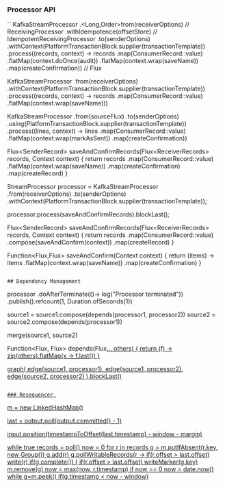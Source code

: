 ### Processor API

``
KafkaStreamProcessor
  .<Long,Order>from(receiverOptions)   // ReceivingProcessor
  .withIdempotence(offsetStore)    // IdempotentReceivingProcessor
  .to(senderOptions)
  .withContext(PlatformTransactionBlock.supplier(transactionTemplate))
  .process((records, context) -> records
     .map(ConsumerRecord::value)
     .flatMap(context.doOnce(audit))
     .flatMap(context.wrap(saveName))
     .map(createConfirmation))  // Flux<Processor>
         
KafkaStreamProcessor
  .from(receiverOptions)
  .withContext(PlatformTransactionBlock.supplier(transactionTemplate))
  .process((records, context) -> records
     .map(ConsumerRecord::value)
     .flatMap(context.wrap(saveName)))
  
KafkaStreamProcessor
  .from(sourceFlux)
  .to(senderOptions)
  .using(PlatformTransactionBlock.supplier(transactionTemplate))
  .process((lines, context) -> lines
     .map(ConsumerRecord::value)
     .flatMap(context.wrap(markAsSent))
     .map(createConfirmation))  
 
       
Flux<SenderRecord<Confirmation>> saveAndConfirmRecords(Flux<ReceiverRecords<String>> records, Context context) {
    return records
                .map(ConsumerRecord::value)
                .flatMap(context.wrap(saveName))
                .map(createConfirmation)
                .map(createRecord)
}
     
StreamProcessor processor =
    KafkaStreamProcessor
      .from(receiverOptions)
      .to(senderOptions)
      .withContext(PlatformTransactionBlock.supplier(transactionTemplate));
            
processor.process(saveAndConfirmRecords).blockLast();

Flux<SenderRecord<Confirmation>> saveAndConfirmRecords(Flux<ReceiverRecords<String>> records, Context context) {
    return records
                .map(ConsumerRecord::value)                                
                .compose(saveAndConfirm(context))
                .map(createRecord)
}

Function<Flux<String>,Flux<Confirmation>> saveAndConfirm(Context context) {
    return (items) -> items
        .flatMap(context.wrap(saveName))
        .map(createConfirmation)
}
```

## Dependency Management

```
processor
  .doAfterTerminate(()-> log("Processor terminated"))
  .publish().refcount(1, Duration.ofSeconds(1))               

source1 = source1.compose(depends(processor1, processor2))
source2 = source2.compose(depends(processor1))

merge(source1, source2)
     
Function<Flux<T>, Flux<T>> depends(Flux<U>... others) {
    return (f) -> zip(others).flatMap(x -> f.last())
}     

graph(
    edge(source1, processor1),
    edge(source1, processor2),
    edge(source2, processor2)
).blockLast()

```

### Resequencer 

```

m = new LinkedHashMap()

last = output.poll(output.committed() - 1)

input.position(timestampToOffset(last.timestamp) - window - margin)

while true
    records = poll()
    now = 0
    for r in records
        g = m.putIfAbsent(r.key, new Group())
        g.add(r)
        g.pollWritableRecords(r ->
            if(r.offset > last.offset)
                write(r)
        if(g.complete()) {
            if(r.offset > last.offset)
                writeMarker(g.key)
            m.remove(g)
        now = max(now, r.timestamp)
    if now == 0
        now = date.now()
    while g=m.peek()
        if(g.timestamp < now - window)
```